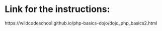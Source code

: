 <h1>Link for the instructions:</h1>
https://wildcodeschool.github.io/php-basics-dojo/dojo_php_basics2.html